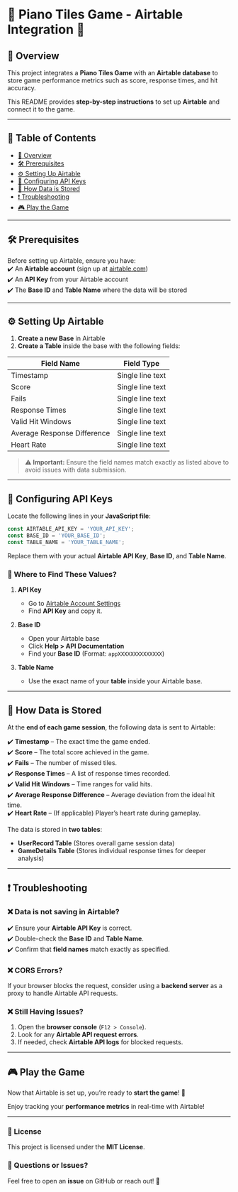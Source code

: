 # 🎹 Piano Tiles Game - Airtable Integration 🎹  

## 📖 Overview  
This project integrates a **Piano Tiles Game** with an **Airtable database** to store game performance metrics such as score, response times, and hit accuracy.  

This README provides **step-by-step instructions** to set up **Airtable** and connect it to the game.

---

## 📌 Table of Contents  
- [📖 Overview](#-overview)  
- [🛠️ Prerequisites](#️-prerequisites)  
- [⚙️ Setting Up Airtable](#️-setting-up-airtable)  
- [🔑 Configuring API Keys](#-configuring-api-keys)  
- [📡 How Data is Stored](#-how-data-is-stored)  
- [❗ Troubleshooting](#-troubleshooting)  
- [🎮 Play the Game](#-play-the-game)  

---

## 🛠️ Prerequisites  
Before setting up Airtable, ensure you have:  
✔️ An **Airtable account** (sign up at [airtable.com](https://airtable.com/))  
✔️ An **API Key** from your Airtable account  
✔️ The **Base ID** and **Table Name** where the data will be stored  

---

## ⚙️ Setting Up Airtable  
1. **Create a new Base** in Airtable  
2. **Create a Table** inside the base with the following fields:  

| Field Name | Field Type |
|------------|-----------|
| Timestamp | Single line text |
| Score | Single line text |
| Fails | Single line text |
| Response Times | Single line text |
| Valid Hit Windows | Single line text |
| Average Response Difference | Single line text |
| Heart Rate | Single line text |

> **⚠️ Important:** Ensure the field names match exactly as listed above to avoid issues with data submission.

---

## 🔑 Configuring API Keys  
Locate the following lines in your **JavaScript file**:

```javascript
const AIRTABLE_API_KEY = 'YOUR_API_KEY';
const BASE_ID = 'YOUR_BASE_ID';
const TABLE_NAME = 'YOUR_TABLE_NAME';
```

Replace them with your actual **Airtable API Key**, **Base ID**, and **Table Name**.

### 📌 Where to Find These Values?  
1. **API Key**  
   - Go to [Airtable Account Settings](https://airtable.com/account)  
   - Find **API Key** and copy it.  

2. **Base ID**  
   - Open your Airtable base  
   - Click **Help > API Documentation**  
   - Find your **Base ID** (Format: `appXXXXXXXXXXXXXX`)  

3. **Table Name**  
   - Use the exact name of your **table** inside your Airtable base.  

---

## 📡 How Data is Stored  
At the **end of each game session**, the following data is sent to Airtable:  

✔️ **Timestamp** – The exact time the game ended.  
✔️ **Score** – The total score achieved in the game.  
✔️ **Fails** – The number of missed tiles.  
✔️ **Response Times** – A list of response times recorded.  
✔️ **Valid Hit Windows** – Time ranges for valid hits.  
✔️ **Average Response Difference** – Average deviation from the ideal hit time.  
✔️ **Heart Rate** – (If applicable) Player’s heart rate during gameplay.  

The data is stored in **two tables**:  
- **UserRecord Table** (Stores overall game session data)  
- **GameDetails Table** (Stores individual response times for deeper analysis)  

---

## ❗ Troubleshooting  

### ❌ Data is not saving in Airtable?  
✔️ Ensure your **Airtable API Key** is correct.  
✔️ Double-check the **Base ID** and **Table Name**.  
✔️ Confirm that **field names** match exactly as specified.  

### ❌ CORS Errors?  
If your browser blocks the request, consider using a **backend server** as a proxy to handle Airtable API requests.  

### ❌ Still Having Issues?  
1. Open the **browser console** (`F12 > Console`).  
2. Look for any **Airtable API request errors**.  
3. If needed, check **Airtable API logs** for blocked requests.  

---

## 🎮 Play the Game  
Now that Airtable is set up, you’re ready to **start the game**! 🚀  

Enjoy tracking your **performance metrics** in real-time with Airtable!  

---

### 📜 License  
This project is licensed under the **MIT License**.  

### 💬 Questions or Issues?  
Feel free to open an **issue** on GitHub or reach out! 🚀
